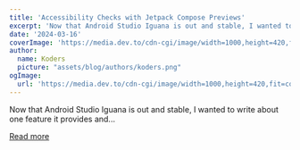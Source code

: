 ```yaml
---
title: 'Accessibility Checks with Jetpack Compose Previews'
excerpt: 'Now that Android Studio Iguana is out and stable, I wanted to write about one feature it provides and...'
date: '2024-03-16'
coverImage: 'https://media.dev.to/cdn-cgi/image/width=1000,height=420,fit=cover,gravity=auto,format=auto/https%3A%2F%2Fdev-to-uploads.s3.amazonaws.com%2Fuploads%2Farticles%2F82p7oqqgi966aoeppmfw.png'
author:
  name: Koders
  picture: "assets/blog/authors/koders.png"
ogImage:
  url: 'https://media.dev.to/cdn-cgi/image/width=1000,height=420,fit=cover,gravity=auto,format=auto/https%3A%2F%2Fdev-to-uploads.s3.amazonaws.com%2Fuploads%2Farticles%2F82p7oqqgi966aoeppmfw.png'
---
```


Now that Android Studio Iguana is out and stable, I wanted to write about one feature it provides and...

[Read more](https://dev.to/eevajonnapanula/accessibility-checks-with-jetpack-compose-previews-1fk3)
